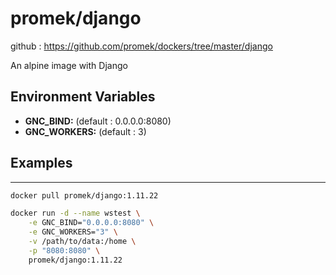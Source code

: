 # promek/django

github : https://github.com/promek/dockers/tree/master/django

An alpine image with Django

## Environment Variables

* **GNC_BIND:** (default : 0.0.0.0:8080)
* **GNC_WORKERS:** (default : 3)

## Examples

-----------------------
```bash
docker pull promek/django:1.11.22

docker run -d --name wstest \
    -e GNC_BIND="0.0.0.0:8080" \
    -e GNC_WORKERS="3" \
    -v /path/to/data:/home \
    -p "8080:8080" \
    promek/django:1.11.22
```
